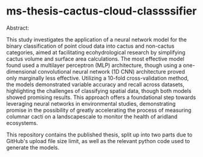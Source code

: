 # ms-thesis-cactus-cloud-classssifier
Abstract:

This study investigates the application of a neural network model for the binary classification of point cloud data into cactus and non-cactus categories, aimed at facilitating
ecohydrological research by simplifying cactus volume and surface area calculations. The
most effective model found used a multilayer perceptron (MLP) architecture, though using a
one-dimensional convolutional neural network (1D CNN) architecture proved only marginally
less effective. Utilizing a 10-fold cross-validation method, the models demonstrated variable
accuracy and recall across datasets, highlighting the challenges of classifying spatial data,
though both models showed promising results. This approach offers a foundational step
towards leveraging neural networks in environmental studies, demonstrating promise in the
possibility of greatly accelerating the process of measuring columnar cacti on a landscapescale to monitor the health of aridland ecosystems.


This repository contains the published thesis, split up into two parts due to GitHub's upload file size limit, as well as the relevant python code used to generate the models.
